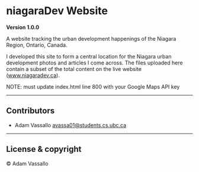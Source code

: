 # niagaraDev Website

**Version 1.0.0**

A website tracking the urban development happenings of the Niagara Region, Ontario, Canada.

I developed this site to form a central location for the Niagara urban development photos and articles I come across. The files uploaded here contain a subset of the total content on the live website (www.niagaradev.ca).

NOTE: must update index.html line 800 with your Google Maps API key

---

## Contributors

- Adam Vassallo <avassa01@students.cs.ubc.ca>

---

## License & copyright

© Adam Vassallo
